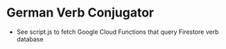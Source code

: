 # German Verb Conjugator 
- See script.js to fetch Google Cloud Functions that query Firestore verb database
